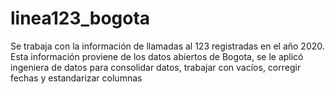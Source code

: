 # linea123_bogota
Se trabaja con la información de llamadas al 123 registradas en el año 2020. Esta información proviene de los datos abiertos de Bogota, se le aplicó ingeniera de datos para consolidar datos, trabajar con vacíos, corregir fechas y estandarizar columnas
